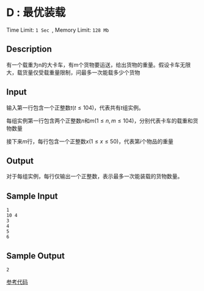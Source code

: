 # D : 最优装载

Time Limit: `1 Sec `,  Memory Limit: `128 Mb`

## Description

有一个载重为n的大卡车，有m个货物要运送，给出货物的重量。假设卡车无限大，载货量仅受载重量限制，问最多一次能载多少个货物

## Input

输入第一行包含一个正整数*t*(*t* ≤ 104)，代表共有*t*组实例。

每组实例第一行包含两个正整数*n*和*m*(1 ≤ *n*, *m* ≤ 104)，分别代表卡车的载重和货物数量

接下来*m*行，每行包含一个正整数*x*(1 ≤ *x* ≤ 50)，代表第*i*个物品的重量

## Output

对于每组实例，每行仅输出一个正整数，表示最多一次能装载的货物数量。

## Sample Input

```
1
10 4
3
4
5
6
```

## Sample Output

```
2
```

[参考代码](../Solution/D.cpp)